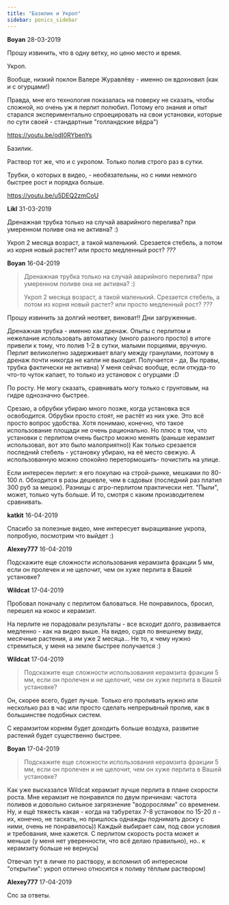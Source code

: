 ```yaml
---
title: "Базилик и Укроп"
sidebar: ponics_sidebar
---
```


**Boyan** 28-03-2019

Прошу извинить, что в одну ветку, но ценю место и время.

Укроп. 

Вообще, низкий поклон Валере Журавлёву - именно он вдохновил (как и с огурцами!)

Правда, мне его технология показалась на поверку не сказать, чтобы сложной, но очень уж я перлит полюбил. Потому его знания и опыт старался экспериментально спроецировать на свои установки, которые по сути своей - стандартные "голландские вёдра")

https://youtu.be/odI0RYbenYs

Базилик.

Раствор тот же, что и с укропом. Только полив строго раз в сутки. 

Трубки, о которых в видео, - необязательны, но с ними немного быстрее рост и порядка больше.

https://youtu.be/u5DEQ2zmCoU


**Likl** 31-03-2019

Дренажная трубка только на случай аварийного перелива? при умеренном поливе она не активна? :)

Укроп 2 месяца возраст, а такой маленький. Срезается стебель, а потом из корня новый растет? или просто медленный рост? *???* 


**Boyan** 16-04-2019

> Дренажная трубка только на случай аварийного перелива? при умеренном поливе она не активна? :)
> 
> Укроп 2 месяца возраст, а такой маленький. Срезается стебель, а потом из корня новый растет? или просто медленный рост? *???*

Прошу извинить за долгий неответ, виноват!! Дни загруженные.

Дренажная трубка - именно как дренаж. Опыты с перлитом и нежелание использовать автоматику (много разного просто) в итоге привели к тому, что полив 1-2 в сутки, малыми порциями, вручную. Перлит великолепно задерживает влагу между гранулами, поэтому в дренаж почти никогда не капли не выходит. Получается - да, Вы правы, трубка фактически не активна) У меня сейчас вообще, если откуда-то что-то чуток капает, то только из установок с огурцами :D

По росту. Не могу сказать, сравнивать могу только с грунтовым, на гидре однозначно быстрее.

Срезаю, а обрубки убираю много позже, когда установка вся освободится. Обрубки просто стоят, не растёт из них уже. Это всё просто вопрос удобства. Хотя понимаю, конечно, что такое использование площади не очень рационально. Но плюс в том, что установки с перлитом очень быстро можно менять (раньше керамзит использовал, вот это было малоприятно)) Как только срезается последний стебель - установку убираю, на её место свежую. А использованную можно спокойно перетормошить- почистить на улице.

Если интересен перлит: я его покупаю на строй-рынке, мешками по 80-100 л. Обходится в разы дешевле, чем в садовых (последний раз платил 300 руб за мешок). Разницы с агро-перлитом практически нет. "Пыли", может, только чуть больше. И то, смотря с каким производителем сравнивать.


**katkit** 16-04-2019

Спасибо за полезные видео, мне интересует выращивание укропа, попробую, посмотрим что выйдет :)


**Alexey777** 16-04-2019

Подскажите еще сложности использования керамзита фракции 5 мм, если он пролечен и не щелочит, чем он хуже перлита в Вашей установке?


**Wildcat** 17-04-2019

Пробовал поначалу с перлитом баловаться. Не понравилось, бросил, перешел на кокос и керамзит. 

На перлите не порадовали результаты - все всходит долго, развивается медленно - как на видео выше. На видео, судя по внешнему виду, месячные растения, а им уже 2 месяца... Не то, к чему нужно стремиться, у меня на земле быстрее получается :)


**Wildcat** 17-04-2019

> Подскажите еще сложности использования керамзита фракции 5 мм, если он пролечен и не щелочит, чем он хуже перлита в Вашей установке?

Он, скорее всего, будет лучше. Только его проливать нужно или несколько раз в час или просто сделать непрерывный пролив, как в большинстве подобных систем.

С керамзитом корням будет доходить больше воздуха, развитие растений будет существенно быстрее.


**Boyan** 17-04-2019

> Подскажите еще сложности использования керамзита фракции 5 мм, если он пролечен и не щелочит, чем он хуже перлита в Вашей установке?

Как уже высказался Wildcat керамзит лучше перлита в плане скорости роста. Мне керамзит не понравился по двум причинам: частота поливов и довольно сильное загрязнение "водорослями" со временем. Ну, и ещё тяжесть какая - когда на табуретах 7-8 установок по 15-20 л - их, конечно, не таскать, но пришлось однажды поднимать доску с ними, очень не понравилось)) Каждый выбирает сам, под свои условия и требования, мне кажется. С перлитом скорость роста может и меньше (у меня нет уверенности, что всё делаю правильно), но.. к керамзиту больше не вернусь)

Отвечал тут в личке по раствору, и вспомнил об интересном "открытии": укроп отлично относится к поливу тёплым раствором)


**Alexey777** 17-04-2019

Спс за ответы.


